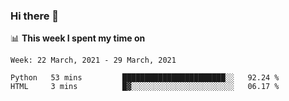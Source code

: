 ### Hi there 👋

📊 __This week I spent my time on__
<!--START_SECTION:waka-->
```text
Week: 22 March, 2021 - 29 March, 2021

Python   53 mins         ███████████████████████░░   92.24 % 
HTML     3 mins          █▓░░░░░░░░░░░░░░░░░░░░░░░   06.17 % 
```
<!--END_SECTION:waka-->
<!--
**SREEHARI-M-S/SREEHARI-M-S** is a ✨ _special_ ✨ repository because its `README.md` (this file) appears on your GitHub profile.

Here are some ideas to get you started:

- 🔭 I’m currently working on ...
- 🌱 I’m currently learning ...
- 👯 I’m looking to collaborate on ...
- 🤔 I’m looking for help with ...
- 💬 Ask me about ...
- 📫 How to reach me: ...
- 😄 Pronouns: ...
- ⚡ Fun fact: ...
-->
